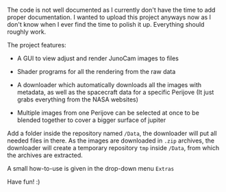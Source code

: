 The code is not well documented as I currently don't have the time to add proper documentation. I wanted to upload this project anyways now as I don't know when I ever find the time to polish it up.
Everything should roughly work.

The project features:

- A GUI to view adjust and render JunoCam images to files

- Shader programs for all the rendering from the raw data

- A downloader which automatically downloads all the images with metadata, as well as the spacecraft data for a specific Perijove (It just grabs everything from the NASA websites)

- Multiple images from one Perijove can be selected at once to be blended together to cover a bigger surface of jupiter

Add a folder inside the repository named `/Data`, the downloader will put all needed files in there. As the images are downloaded in `.zip` archives, the downloader will create a temporary repository `tmp` inside `/Data`, from which the archives are extracted.

A small how-to-use is given in the drop-down menu `Extras`


Have fun! :)
